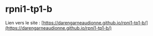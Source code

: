 # rpni1-tp1-b

Lien vers le site : [https://darengarneaudionne.github.io/rpni1-tp1-b/](https://darengarneaudionne.github.io/rpni1-tp1-b/)
